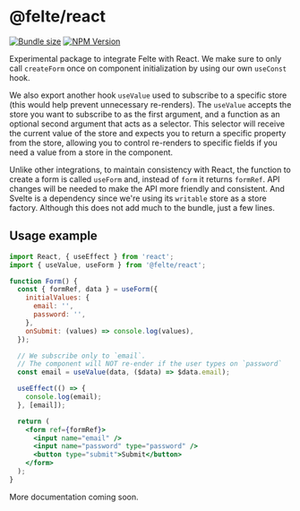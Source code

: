 # @felte/react

[![Bundle size](https://img.shields.io/bundlephobia/min/@felte/react)](https://bundlephobia.com/result?p=@felte/react)
[![NPM Version](https://img.shields.io/npm/v/@felte/react)](https://www.npmjs.com/package/@felte/react)

Experimental package to integrate Felte with React. We make sure to only call `createForm` once on component initialization by using our own `useConst` hook.

We also export another hook `useValue` used to subscribe to a specific store (this would help prevent unnecessary re-renders). The `useValue` accepts the store you want to subscribe to as the first argument, and a function as an optional second argument that acts as a selector. This selector will receive the current value of the store and expects you to return a specific property from the store, allowing you to control re-renders to specific fields if you need a value from a store in the component.

Unlike other integrations, to maintain consistency with React, the function to create a form is called `useForm` and, instead of `form` it returns `formRef`. API changes will be needed to make the API more friendly and consistent. And Svelte is a dependency since we're using its `writable` store as a store factory. Although this does not add much to the bundle, just a few lines.

## Usage example

```jsx
import React, { useEffect } from 'react';
import { useValue, useForm } from '@felte/react';

function Form() {
  const { formRef, data } = useForm({
    initialValues: {
      email: '',
      password: '',
    },
    onSubmit: (values) => console.log(values),
  });

  // We subscribe only to `email`.
  // The component will NOT re-ender if the user types on `password`
  const email = useValue(data, ($data) => $data.email);

  useEffect(() => {
    console.log(email);
  }, [email]);

  return (
    <form ref={formRef}>
      <input name="email" />
      <input name="password" type="password" />
      <button type="submit">Submit</button>
    </form>
  );
}
```

More documentation coming soon.
